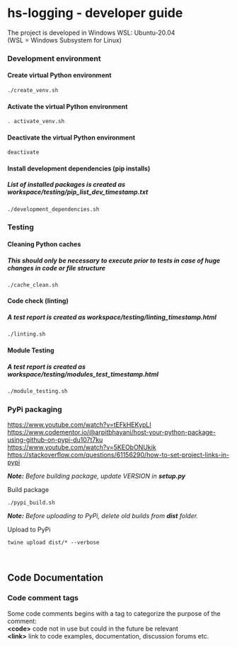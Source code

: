 # **hs-logging - developer guide**
The project is developed in Windows WSL: Ubuntu-20.04</br>
(WSL = Windows Subsystem for Linux)

### **Development environment**
#### Create virtual Python environment
```bash
./create_venv.sh
```
#### Activate the virtual Python environment
```bash
. activate_venv.sh
```
#### Deactivate the virtual Python environment
```bash
deactivate
```
#### Install development dependencies (pip installs)
##### List of installed packages is created as workspace/testing/pip_list_dev_*timestamp*.txt
```bash
./development_dependencies.sh
```
### **Testing**
#### Cleaning Python caches
##### This should only be necessary to execute prior to tests in case of huge changes in code or file structure
```bash
./cache_clean.sh
```
#### Code check (linting)
##### A test report is created as workspace/testing/linting_*timestamp*.html
```bash
./linting.sh
```
#### Module Testing
##### A test report is created as workspace/testing/modules_test_*timestamp*.html
```bash
./module_testing.sh
```
### **PyPi packaging**
https://www.youtube.com/watch?v=tEFkHEKypLI  
https://www.codementor.io/@arpitbhayani/host-your-python-package-using-github-on-pypi-du107t7ku  
https://www.youtube.com/watch?v=5KEObONUkik  
https://stackoverflow.com/questions/61156290/how-to-set-project-links-in-pypi  


***Note:** Before building package, update VERSION in **setup.py***</br>

Build package
```
./pypi_build.sh
```

***Note:** Before uploading to PyPi, delete old builds from **dist** folder.*</br>

Upload to PyPi
```
twine upload dist/* --verbose
```

</br>

## **Code Documentation**

### **Code comment tags**
Some code comments begins with a tag to categorize the purpose of the comment:</br>
**\<code\>** code not in use but could in the future be relevant</br>
**\<link\>** link to code examples, documentation, discussion forums etc.</br>
